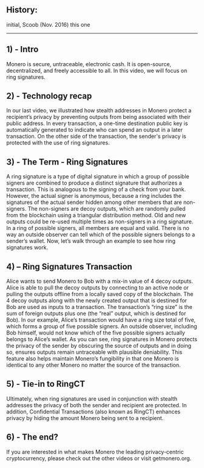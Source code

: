 ## History:
initial, Scoob (Nov. 2016)
this one

---

## 1) - Intro

Monero is secure, untraceable, electronic cash. It is open-source, decentralized, and freely accessible to all.
In this video, we will focus on ring signatures.
 
## 2) - Technology recap
 
In our last video, we illustrated how stealth addresses in Monero protect a recipient’s privacy by preventing outputs from being associated with their public address.
In every transaction, a one-time destination public key is automatically generated to indicate who can spend an output in a later transaction. 
On the other side of the transaction, the sender's privacy is protected with the use of ring signatures.

## 3) - The Term - Ring Signatures

A ring signature is a type of digital signature in which a group of possible signers are combined to produce a distinct signature that authorizes a transaction.
This is analogous to the signing of a check from your bank.
However, the actual signer is anonymous, because a ring includes the signatures of the actual sender hidden among other members that are non-signers.
The non-signers are decoy outputs, which are randomly pulled from the blockchain using a triangular distribution method.
Old and new outputs could be re-used multiple times as non-signers in a ring signature.
In a ring of possible signers, all members are equal and valid. 
There is no way an outside observer can tell which of the possible signers belongs to a sender’s wallet. 
Now, let’s walk through an example to see how ring signatures work.

## 4) – Ring Signatures Transaction

Alice wants to send Monero to Bob with a mix-in value of 4 decoy outputs.
Alice is able to pull the decoy outputs by connecting to an active node or pulling the outputs offline from a locally saved copy of the blockchain.
The 4 decoy outputs along with the newly created output that is destined for Bob are used as inputs to a transaction.
The transaction’s “ring size” is the sum of foreign outputs plus one (the “real” output, which is destined for Bob).
In our example, Alice’s transaction would have a ring size total of five, which forms a group of five possible signers.
An outside observer, including Bob himself, would not know which of the five possible signers actually belongs to Alice’s wallet.
As you can see, ring signatures in Monero protects the privacy of the sender by obscuring the source of outputs and in doing so, ensures outputs remain untraceable with plausible deniability.
This feature also helps maintain Monero’s fungibility in that one Monero is identical to any other Monero no matter the source of the transaction.

## 5) - Tie-in to RingCT

Ultimately, when ring signatures are used in conjunction with stealth addresses the privacy of both the sender and recipient are protected.
In addition, Confidential Transactions (also known as RingCT) enhances privacy by hiding the amount Monero being sent to a recipient. 

## 6) - The end?

If you are interested in what makes Monero the leading privacy-centric cryptocurrency, please check out the other videos or visit getmonero.org.